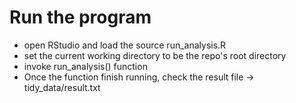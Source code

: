 # Run the program

* open RStudio and load the source run_analysis.R
* set the current working directory to be the repo's root directory
* invoke run_analysis() function
* Once the function finish running, check the result file -> tidy_data/result.txt
